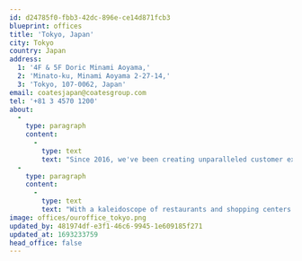 ```yaml
---
id: d24785f0-fbb3-42dc-896e-ce14d871fcb3
blueprint: offices
title: 'Tokyo, Japan'
city: Tokyo
country: Japan
address:
  1: '4F & 5F Doric Minami Aoyama,'
  2: 'Minato-ku, Minami Aoyama 2-27-14,'
  3: 'Tokyo, 107-0062, Japan'
email: coatesjapan@coatesgroup.com
tel: '+81 3 4570 1200'
about:
  -
    type: paragraph
    content:
      -
        type: text
        text: "Since 2016, we've been creating unparalleled customer experiences through our drive thru adventure, captivating both indoor and outdoor digital menu boards, and the timeless charm of traditional signage. But what truly makes us unique? Our diverse Crew comes from corners of the world like Japan, America, Italy, France, and England, infusing our work through a tapestry of varying cultures."
  -
    type: paragraph
    content:
      -
        type: text
        text: "With a kaleidoscope of restaurants and shopping centers at our doorstep, inspiration is always within reach for our Crew in Tokyo. Plus, we're just a short distance away from major subway hubs like Omotesando, Shibuya, and Shinjuku, ensuring easy access for all. "
image: offices/ouroffice_tokyo.png
updated_by: 481974df-e3f1-46c6-9945-1e609185f271
updated_at: 1693233759
head_office: false
---
```

